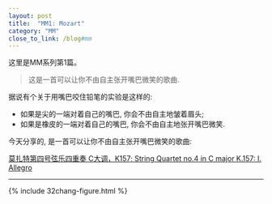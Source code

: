 ```yaml
---
layout: post
title:  "MM1: Mozart"
category: "MM"
close_to_link: /blog#mm
---
```


这里是MM系列第1篇。

> 这是一首可以让你不由自主张开嘴巴微笑的歌曲.

据说有个关于用嘴巴咬住铅笔的实验是这样的:
- 如果是尖的一端对着自己的嘴巴, 你会不由自主地皱着眉头;
- 如果是橡皮的一端对着自己的嘴巴, 你会不由自主地张开嘴巴微笑.

今天分享的, 是一首可以让你不由自主张开嘴巴微笑的歌曲:

[莫扎特第四号弦乐四重奏 C大调，K157; String Quartet no.4 in C major K.157: I. Allegro](http://www.xiami.com/song/1770827280)

---

{% include 32chang-figure.html %}

